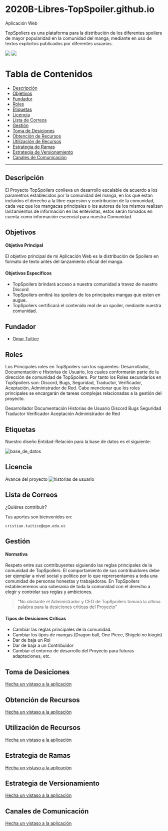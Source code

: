 # 2020B-Libres-TopSpoiler.github.io

Aplicación Web

TopSpoliers es una plataforma para la distribución de los diferentes spoilers de mayor popularidad en la comunidad del manga, mediante en uso de textos explicitos publicados por diferentes usuarios.



![](https://img.shields.io/badge/maintaner-omarcotg1-purple)
![](https://img.shields.io/badge/lincese-GLP%20v2-green)

Tabla de Contenidos
=======================


* [Descripción](#descripción)
* [Objetivos](#objetivos)
* [Fundador](#fundador)
* [Roles](#roles)
* [Etiquetas](#etiquetas)
* [Licencia](#licencia)
* [Lista de Correos](#lista-de-correos)
* [Gestión](#gestión)
* [Toma de Desiciones](#toma-de-desiciones)
* [Obtención de Recursos](#obtención-de-recursos)
* [Utilización de Recursos](#utilización-de-recursos)
* [Estrategia de Ramas](#estrategia-de-ramas)
* [Estrategia de Versionamiento](#estrategia-de-versionamiento)
* [Canales de Comunicación](#canales-de-comunicación)

---

Descripción
-------

El Proyecto TopSpoilers conlleva un desarrollo escalable de acuerdo a los parametros establecidos por la comunidad del manga, en los que estan incluidos el derecho a la libre expresion y contribucion de la comunidad, cada vez que los mangacas principales o los autores de los mismos realizen lanzamientos de información en las entevistas, estos serán tomados en cuenta como información escencial para nuestra Comunidad. 


Objetivos
-------

#### Objetivo Principal

El objetivo principal de mi Aplicación Web es la distribución de Spoilers en formato de texto antes del lanzamiento oficial del manga.

#### Objetivos Específicos

* TopSpoilers brindará acceso a nuestra comunidad a travez de nuestro Discord
* TopSpoilers emitirá los spoilers de los principales mangas que esten en augue.
* TopSpoliers certificará el contenido real de un spoiler, mediante nuestra comunidad.


Fundador
-------

* [Omar Tuitice]( https://github.com/omarcotg1)


Roles
-------

Los Principales roles en TopSpoilers son los siguientes: Desarrollador, Documentación e Historias de Usuario, los cuales conformarán parte de la dirección de comunidad de TopSpoilers. Por tanto los Roles secundarios en TopSpoilers son: Discord, Bugs, Seguridad, Traductor, Verificador, Aceptación, Administrador de Red. Cabe mencionar que los roles principales se encargarán de tareas complejas relacionadas a la gestión del proyecto. 

Desarrollador 
Documentación 
Historias de Usuario
Discord
Bugs
Seguridad
Traductor
Verificador
Aceptación
Administrador de Red

Etiquetas
-------
Nuestro diseño Entidad-Relación para la base de datos es el siguiente:

![base_de_datos](database.jpg)

Licencia
-------
Avance del proyecto
![historias de usuario](user_histories.png)

Lista de Correos
--------

¿Quiéres contribuir?

Tus aportes son bienvenidos en:

    cristian.tuitice@epn.edu.ec

Gestión
----

  #### Normativa

Respeto entre sus contribuyentes siguiendo las reglas principales de la comunidad de TopSpoilers. El comportamiento de sus contribuidores debe ser ejemplar a nivel social y politico por lo que reprersentamos a toda una comunidad de personas honestas y trabajadoras. En TopSpoilers estableceremos una soberanía de toda la comunidad con el derecho
a elegir y controlar sus reglas y ambiciones.

> "No obstante el Administrador y CEO de TopSpoilers tomará la ultima palabra para la desiciones criticas del Proyecto"

  #### Tipos de Desiciones Críticas

* Cambiar las reglas principales de la comunidad.
* Cambiar los tipos de mangas.(Dragon ball, One Piece, Shigeki no kiogin)
* Dar de baja un Rol
* Dar de baja a un Contribuidor
* Cambiar el entorno de desarrollo del Proyecto para futuras adaptaciones, etc.

Toma de Desiciones
-------

[Hecha un vistaso a la aplicación](https://www.figma.com/file/YBSq1VzG63potczpzNlXMS/Untitled?node-id=0%3A1)

Obtención de Recursos
-------

[Hecha un vistaso a la aplicación](https://www.figma.com/file/YBSq1VzG63potczpzNlXMS/Untitled?node-id=0%3A1)

Utilización de Recursos
-------

[Hecha un vistaso a la aplicación](https://www.figma.com/file/YBSq1VzG63potczpzNlXMS/Untitled?node-id=0%3A1)

Estrategia de Ramas
-------

[Hecha un vistaso a la aplicación](https://www.figma.com/file/YBSq1VzG63potczpzNlXMS/Untitled?node-id=0%3A1)

Estrategia de Versionamiento
-------

[Hecha un vistaso a la aplicación](https://www.figma.com/file/YBSq1VzG63potczpzNlXMS/Untitled?node-id=0%3A1)

Canales de Comunicación
-------

[Hecha un vistaso a la aplicación](https://www.figma.com/file/YBSq1VzG63potczpzNlXMS/Untitled?node-id=0%3A1)


